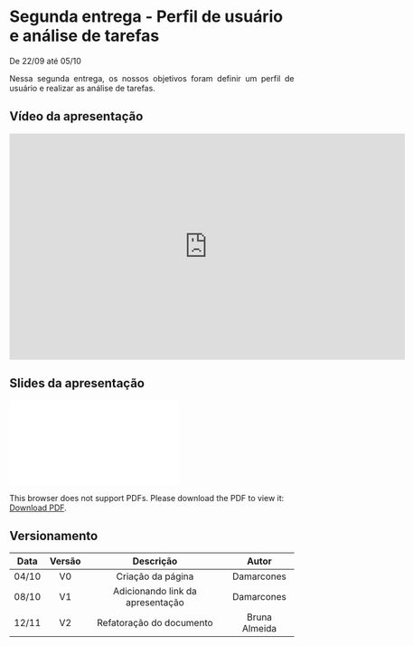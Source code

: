 # Segunda entrega - Perfil de usuário e análise de tarefas

<p align="justify">De 22/09 até 05/10</p>
<p align="justify">Nessa segunda entrega, os nossos objetivos foram definir um perfil de usuário e realizar as análise de tarefas.</p>


## Vídeo da apresentação

<iframe width="700" height="400" src="http://www.youtube.com/embed/PVB4ekzCcqI" frameborder="0"></iframe>

## Slides da apresentação

<object data="../../imagens/apresentacao_2.pdf" type="application/pdf" width="700px" height="400px">
<embed src="../../imagens/apresentacao_2.pdf">
        <p>This browser does not support PDFs. Please download the PDF to view it: <a href="../../imagens/apresentacao_2.pdf">Download PDF</a>.</p>
    </embed>
</object>

## Versionamento

| Data | Versão | Descrição | Autor |
|:----:|:------:|:---------:|:-----:|
|04/10 |   V0   |Criação da página|Damarcones|
|08/10 |   V1   |Adicionando link da apresentação|Damarcones|
|12/11 | V2   |Refatoração do documento|Bruna Almeida|